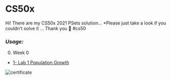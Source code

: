 # CS50x
Hi! There are my CS50x 2021 PSets solution... *Please just take a look if you couldn't solve it ... Thank you 🙂 #cs50

### ***Usage:***
0. Week 0
- [1- Lab 1 Population Growth](https://github.com/moqdm/CS50x/tree/main/CS50x%202021/Week%201/1-%20Lab%201%20Population%20Growth)

![certificate](https://b2n.ir/p06790)
